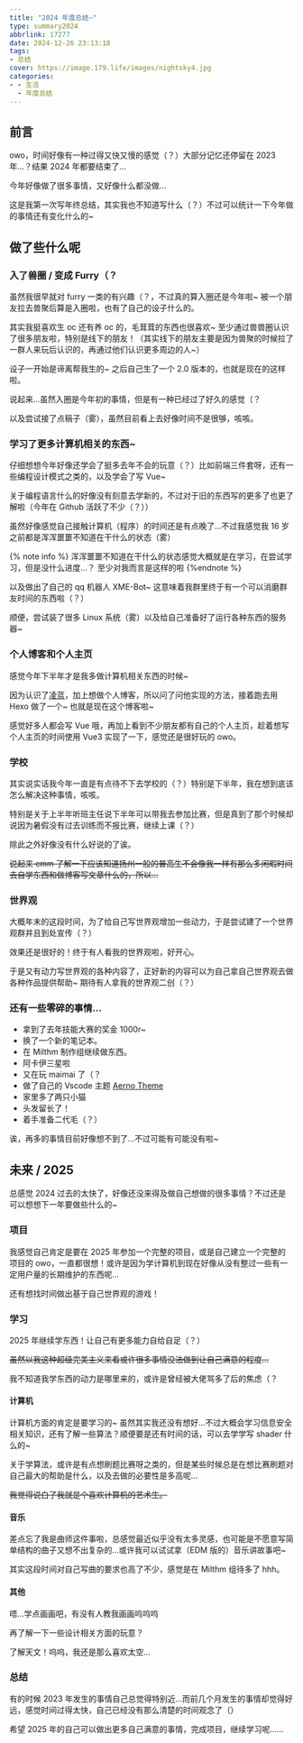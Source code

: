 ```yaml
---
title: "2024 年度总结~"
type: summary2024
abbrlink: 17277
date: 2024-12-26 23:13:18
tags:
- 总结
cover: https://image.179.life/images/nightsky4.jpg
categories:
- - 生活
  - 年度总结
---
```


## 前言

owo，时间好像有一种过得又快又慢的感觉（？）大部分记忆还停留在 2023 年...？结果 2024 年都要结束了...

今年好像做了很多事情，又好像什么都没做...

这是我第一次写年终总结，其实我也不知道写什么（？）不过可以统计一下今年做的事情还有变化什么的~

## 做了些什么呢

### 入了兽圈 / 变成 Furry（？

虽然我很早就对 furry 一类的有兴趣（？，不过真的算入圈还是今年啦~ 被一个朋友拉去兽聚后算是入圈啦，也有了自己的设子什么的。

其实我挺喜欢生 oc 还有养 oc 的，毛茸茸的东西也很喜欢~ 至少通过兽兽圈认识了很多朋友啦，特别是线下的朋友！（其实线下的朋友主要是因为兽聚的时候拉了一群人来玩后认识的，再通过他们认识更多周边的人~）

设子一开始是谛离帮我生的~ 之后自己生了一个 2.0 版本的，也就是现在的这样啦。

说起来...虽然入圈是今年初的事情，但是有一种已经过了好久的感觉（？

以及尝试接了点稿子（雾），虽然目前看上去好像时间不是很够，咳咳。

### 学习了更多计算机相关的东西~

仔细想想今年好像还学会了挺多去年不会的玩意（？）比如前端三件套呀，还有一些编程设计模式之类的，以及学会了写 Vue~

关于编程语言什么的好像没有刻意去学新的，不过对于旧的东西写的更多了也更了解啦（今年在 Github 活跃了不少（？））

虽然好像感觉自己接触计算机（程序）的时间还是有点晚了...不过我感觉我 16 岁之前都是浑浑噩噩不知道在干什么的状态（雾）

{% note info %} 浑浑噩噩不知道在干什么的状态感觉大概就是在学习，在尝试学习，但是没什么进度...？ 至少对我而言是这样的啦 {%endnote %}

以及做出了自己的 qq 机器人 XME-Bot~ 这意味着我群里终于有一个可以消磨群友时间的东西啦（？）

顺便，尝试装了很多 Linux 系统（雾）以及给自己准备好了运行各种东西的服务器~

### 个人博客和个人主页

感觉今年下半年才是我多做计算机相关东西的时候~

因为认识了[凌蓝](https://invert-viewer.179.life/)，加上想做个人博客，所以问了问他实现的方法，接着跑去用 Hexo 做了一个~ 也就是现在这个博客啦~

感觉好多人都会写 Vue 哦，再加上看到不少朋友都有自己的个人主页，趁着想写个人主页的时间使用 Vue3 实现了一下，感觉还是很好玩的 owo。

### 学校

其实说实话我今年一直是有点待不下去学校的（？）特别是下半年，我在想到底该怎么解决这种事情，咳咳。

特别是关于上半年听班主任说下半年可以带我去参加比赛，但是真到了那个时候却说因为暑假没有过去训练而不报比赛，继续上课（？）

除此之外好像没有什么好说的了诶。

~~说起来 emm 了解一下应该知道扬州一般的普高生不会像我一样有那么多闲暇时间去自学东西和做博客写文章什么的，所以...~~

### 世界观

大概年末的这段时间，为了给自己写世界观增加一些动力，于是尝试建了一个世界观群并且到处宣传（？）

效果还是很好的！终于有人看我的世界观啦，好开心。

于是又有动力写世界观的各种内容了，正好新的内容可以为自己拿自己世界观去做各种作品提供帮助~ 期待有人拿我的世界观二创（？）

### 还有一些零碎的事情...

- 拿到了去年技能大赛的奖金 1000r~
- 换了一个新的笔记本。
- 在 Milthm 制作组继续做东西。
- 阿卡伊三星啦
- 又在玩 maimai 了（？
- 做了自己的 Vscode 主题 [Aerno Theme](https://github.com/xzadudu179/Aerno-Theme)
- 家里多了两只小猫
- 头发留长了！
- 着手准备二代毛（？）

诶，再多的事情目前好像想不到了...不过可能有可能没有啦~

## 未来 / 2025

总感觉 2024 过去的太快了，好像还没来得及做自己想做的很多事情？不过还是可以想想下一年要做些什么的~

### 项目

我感觉自己肯定是要在 2025 年参加一个完整的项目，或是自己建立一个完整的项目的 owo，一直都很想！或许是因为学计算机到现在好像从没有整过一些有一定用户量的长期维护的东西呢...

还有想找时间做出基于自己世界观的游戏！

### 学习

2025 年继续学东西！让自己有更多能力自给自足（？）

~~虽然以我这种超级完美主义来看或许很多事情没法做到让自己满意的程度...~~

我不知道我学东西的动力是哪里来的，或许是曾经被大佬骂多了后的焦虑（？

#### 计算机

计算机方面的肯定是要学习的~ 虽然其实我还没有想好...不过大概会学习信息安全相关知识，还有了解一些算法？顺便要是还有时间的话，可以去学学写 shader 什么的~

关于学算法，或许是有点想刷题比赛呀之类的，但是某些时候总是在想比赛刷题对自己最大的帮助是什么，以及去做的必要性是多高呢...

~~我觉得说白了我就是个喜欢计算机的艺术生。~~

#### 音乐

差点忘了我是曲师这件事啦，总感觉最近似乎没有太多灵感，也可能是不愿意写简单结构的曲子又想不出复杂的...或许我可以试试拿（EDM 版的）音乐讲故事吧~

其实这段时间对自己写曲的要求也高了不少，感觉是在 Milthm 组待多了 hhh。

#### 其他

唔...学点画画吧，有没有人教我画画呜呜呜

再了解一下一些设计相关方面的玩意？

了解天文！呜呜，我还是那么喜欢太空...

### 总结

有的时候 2023 年发生的事情自己总觉得特别近...而前几个月发生的事情却觉得好远，感觉时间过得太快，自己已经没有那么清楚的时间观念了（）

希望 2025 年的自己可以做出更多自己满意的事情，完成项目，继续学习呢......